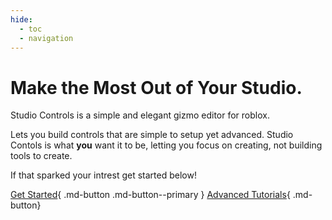 ```yaml
---
hide:
  - toc
  - navigation
---
```


# Make the Most Out of Your Studio. 
Studio Controls is a simple and elegant gizmo editor for roblox.

Lets you build controls that are simple to setup yet advanced. Studio Contols is what **you** want it to be, letting you focus on creating, not building tools to create.

If that sparked your intrest get started below!

[Get Started](Intro%20Tutorials/Downloading.md){ .md-button .md-button--primary }
[Advanced Tutorials](Intro%20Tutorials/Downloading.md){ .md-button}
